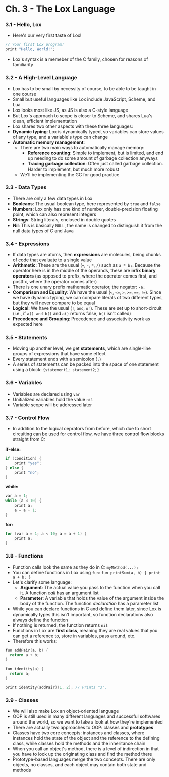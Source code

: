 # Ch. 3 - The Lox Language

### 3.1 - Hello, Lox

* Here's our very first taste of Lox!
```c
// Your first Lox program!
print "Hello, World!";
```
* Lox's syntax is a memeber of the C family, chosen for reasons of familiarity

### 3.2 - A High-Level Language

* Lox has to be small by necessity of course, to be able to be taught in one course
* Small but useful languages like Lox include JavaScript, Scheme, and Lua
* Lox looks most like JS, as JS is also a C-style language
* But Lox's approach to scope is closer to Scheme, and shares Lua's clean, efficient implementation
* Lox shares two other aspects with these three languages:
* **Dynamic typing**: Lox is dynamically typed, so variables can store values of any type, and a variable's type can change
* **Automatic memory management**:
  * There are two main ways to automatically manage memory:
    * **Reference counting**: Simple to implement, but is limited, and end up needing to do some amount of garbage collection anyways
    * **Tracing garbage collection**: Often just called garbage collection. Harder to implement, but much more robust
  * We'll be implementing the GC for good practice

### 3.3 - Data Types

* There are only a few data types in Lox
* **Booleans**: The usual boolean type, here represented by `true` and `false`
* **Numbers**: Lox only has one kind of number, double-precision floating point, which can also represent integers
* **Strings**: String literals, enclosed in double quotes
* **Nil**: This is basically `NULL`, the name is changed to distinguish it from the null data types of C and Java

### 3.4 - Expressions

* If data types are atoms, then **expressions** are molecules, being chunks of code that evaluate to a single value
* **Arithmetic**: These are the usual (`+`, `-`, `*`, `/`) such as `a * b;`. Because the operator here is in the middle of the operands, these are **infix binary operators** (as opposed to prefix, where the operator comes first, and postfix, where the operator comes after)
* There is one unary prefix mathematic operator, the negator: `-a;`
* **Comparison and Equality**: We have the usual (`<`, `<=`, `>`, `>=`, `==`, `!=`). Since we have dynamic typing, we can compare literals of two different types, but they will never compare to be equal
* **Logical**: We have the usual (`!`, `and`, `or`). These are set up to short-circuit (i.e., if `a() and b()` and `a()` returns false, `b()` isn't called)
* **Precedence and Grouping**: Precedence and associativity work as expected here

### 3.5 - Statements

* Moving up another level, we get **statements**, which are single-line groups of expressions that have some effect
* Every statement ends with a semicolon (`;`)
* A series of statements can be packed into the space of one statement using a block: `{statement1; statement2;}`

### 3.6 - Variables

* Variables are declared using `var`
* Unitialized variables hold the value `nil`
* Variable scope will be addressed later

### 3.7 - Control Flow

* In addition to the logical oeprators from before, which due to short circuiting can be used for control flow, we have three control flow blocks straight from C:

**if-else:**
```c
if (condition) {
    print "yes";
} else {
    print "no";
}
```

**while:**
```c
var a = 1;
while (a < 10) {
    print a;
    a = a + 1;
}
```

**for:**
```c
for (var a = 1; a < 10; a = a + 1) {
    print a;
}
```

### 3.8 - Functions

* Function calls look the same as they do in C: `myMethod(...);`
* You can define functions in Lox using `fun`: `fun printSum(a, b) { print a + b; }`
* Let's clarify some language:
  * **Argument**: The actual value you pass to the function when you call it. A function *call* has an argument list
  * **Parameter**: A variable that holds the value of the argument inside the body of the function. The function *declaration* has a parameter list
* While you can declare functions in C and define them later, since Lox is dynamically types this isn't important, so function declarations also always define the function
* If nothing is returned, the function returns `nil`
* Functions in Lox are **first class**, meaning they are real values that you can get a reference to, store in variables, pass around, etc.
* Therefore this works:

```c
fun addPair(a, b) {
  return a + b;
}

fun identity(a) {
  return a;
}

print identity(addPair)(1, 2); // Prints "3".
```

### 3.9 - Classes

* We will also make Lox an object-oriented language
* OOP is still used in many different languages and successful softwares around the world, so we want to take a look at how they're implemented
* There are actually two approaches to OOP: classes and **prototypes**
* Classes have two core concepts: instances and classes, where instances hold the state of the object and the reference to the defining class, while classes hold the methods and the inheritance chain
* When you call an object's method, there is a level of indirection in that you have to look up the originating class and find the method there
* Prototype-based languages merge the two concepts. There are only objects, no classes, and each object may contain both state and methods
